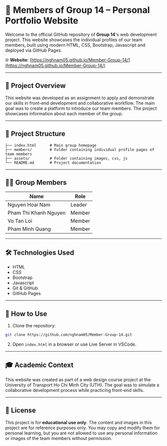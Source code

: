 # 👥 Members of Group 14 – Personal Portfolio Website

Welcome to the official GitHub repository of **Group 14**'s web development project. This website showcases the individual profiles of our team members, built using modern HTML, CSS, Bootstrap, Javascript and deployed via GitHub Pages.

🌐 **Website**: [https://nghnam05.github.io/Member-Group-14/](https://nghnam05.github.io/Member-Group-14/)

***

## 📌 Project Overview

This website was developed as an assignment to apply and demonstrate our skills in front-end development and collaborative workflow. The main goal was to create a platform to introduce our team members. The project showcases information about each member of the group.

***

## 🧩 Project Structure

```
├── index.html      # Main group homepage
├── members/        # Folder containing individual profile pages of team members
├── assets/         # Folder containing images, css, js
└── README.md       # Project documentation
```

***

## 👨‍💻 Group Members

| Name                     |  Role  |
|--------------------------|--------|
| Nguyen Hoai Nam          | Leader |
| Pham Thi Khanh Nguyen    | Member |
| Vo Tan Loi               | Member |
| Pham Minh Quang          | Member |


***

## 🛠️ Technologies Used

- HTML
- CSS 
- Bootstrap
- Javascript
- Git & GitHub
- GitHub Pages

***

## 🚀 How to Use

1. Clone the repository:

```bash
git clone https://github.com/nghnam05/Member-Group-14.git
```

2. Open `index.html` in a browser or use Live Server in VSCode.

***

## 🎓 Academic Context

This website was created as part of a web design course project at the University of Transport Ho Chi Minh City (UTH). The goal was to simulate a collaborative development process while practicing front-end skills.

***

## 📄 License

This project is for **educational use only**. The content and images in this project are for reference purposes only. You may copy and modify them for personal learning, but you are not allowed to use any personal information or images of the team members without permission.